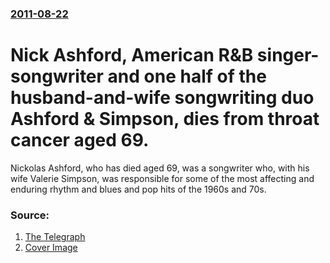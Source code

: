 ### [2011-08-22](/news/2011/08/22/index.md)

# Nick Ashford, American R&B singer-songwriter and one half of the husband-and-wife songwriting duo Ashford & Simpson, dies from throat cancer aged 69. 

Nickolas Ashford, who has died aged 69, was a songwriter who, with his wife Valerie Simpson, was responsible for some of the most affecting and enduring rhythm and blues and pop hits of the 1960s and 70s.


### Source:

1. [The Telegraph](http://www.telegraph.co.uk/news/obituaries/8718905/Nikolas-Ashford.html)
1. [Cover Image](http://i.telegraph.co.uk/multimedia/archive/01978/ashford_si_1978738a.jpg)
